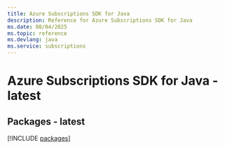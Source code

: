 ```yaml
---
title: Azure Subscriptions SDK for Java
description: Reference for Azure Subscriptions SDK for Java
ms.date: 08/04/2025
ms.topic: reference
ms.devlang: java
ms.service: subscriptions
---
```

# Azure Subscriptions SDK for Java - latest
## Packages - latest
[!INCLUDE [packages](subscriptions-index.md)]